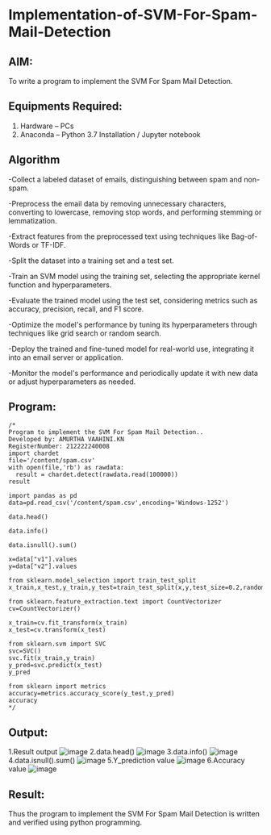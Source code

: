 # Implementation-of-SVM-For-Spam-Mail-Detection

## AIM:
To write a program to implement the SVM For Spam Mail Detection.

## Equipments Required:
1. Hardware – PCs
2. Anaconda – Python 3.7 Installation / Jupyter notebook

## Algorithm
-Collect a labeled dataset of emails, distinguishing between spam and non-spam.

-Preprocess the email data by removing unnecessary characters, converting to lowercase, removing stop words, and performing stemming or lemmatization.

-Extract features from the preprocessed text using techniques like Bag-of-Words or TF-IDF.

-Split the dataset into a training set and a test set.

-Train an SVM model using the training set, selecting the appropriate kernel function and hyperparameters.

-Evaluate the trained model using the test set, considering metrics such as accuracy, precision, recall, and F1 score.

-Optimize the model's performance by tuning its hyperparameters through techniques like grid search or random search.

-Deploy the trained and fine-tuned model for real-world use, integrating it into an email server or application.

-Monitor the model's performance and periodically update it with new data or adjust hyperparameters as needed.

## Program:
```
/*
Program to implement the SVM For Spam Mail Detection..
Developed by: AMURTHA VAAHINI.KN
RegisterNumber: 212222240008
import chardet
file='/content/spam.csv'
with open(file,'rb') as rawdata:
  result = chardet.detect(rawdata.read(100000))
result

import pandas as pd
data=pd.read_csv('/content/spam.csv',encoding='Windows-1252')

data.head()

data.info()

data.isnull().sum()

x=data["v1"].values
y=data["v2"].values

from sklearn.model_selection import train_test_split
x_train,x_test,y_train,y_test=train_test_split(x,y,test_size=0.2,random_state=0)

from sklearn.feature_extraction.text import CountVectorizer
cv=CountVectorizer()

x_train=cv.fit_transform(x_train)
x_test=cv.transform(x_test)

from sklearn.svm import SVC
svc=SVC()
svc.fit(x_train,y_train)
y_pred=svc.predict(x_test)
y_pred

from sklearn import metrics
accuracy=metrics.accuracy_score(y_test,y_pred)
accuracy
*/
```

## Output:
1.Result output
![image](https://github.com/amurthavaahininagarajan/Implementation-of-SVM-For-Spam-Mail-Detection/assets/118679102/6b5c9f5d-df74-41f2-b89c-0f0e4acb2ea1)
2.data.head()
![image](https://github.com/amurthavaahininagarajan/Implementation-of-SVM-For-Spam-Mail-Detection/assets/118679102/587d2b50-ddc7-430f-a02b-d434fdaa03b8)
3.data.info()
![image](https://github.com/amurthavaahininagarajan/Implementation-of-SVM-For-Spam-Mail-Detection/assets/118679102/af7749a2-ee5d-4726-a032-6c351ec429fc)
4.data.isnull().sum()
![image](https://github.com/amurthavaahininagarajan/Implementation-of-SVM-For-Spam-Mail-Detection/assets/118679102/52128572-4c18-4174-bd5a-3e53b518c3ee)
5.Y_prediction value
![image](https://github.com/amurthavaahininagarajan/Implementation-of-SVM-For-Spam-Mail-Detection/assets/118679102/3f79e4a6-14cb-44c3-aa34-a9b8b98a8bde)
6.Accuracy value
![image](https://github.com/amurthavaahininagarajan/Implementation-of-SVM-For-Spam-Mail-Detection/assets/118679102/4958a7c3-ca7a-400c-af81-95728a2aac98)





## Result:
Thus the program to implement the SVM For Spam Mail Detection is written and verified using python programming.
